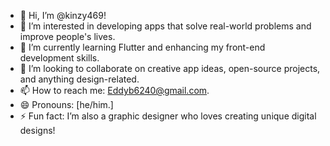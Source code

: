 - 👋 Hi, I’m @kinzy469!  
- 👀 I’m interested in developing apps that solve real-world problems and improve people's lives.  
- 🌱 I’m currently learning Flutter and enhancing my front-end development skills.  
- 💞️ I’m looking to collaborate on creative app ideas, open-source projects, and anything design-related.  
- 📫 How to reach me: Eddyb6240@gmail.com.  
- 😄 Pronouns: [he/him.]  
- ⚡ Fun fact: I’m also a graphic designer who loves creating unique digital designs!  


<!---
kinzy469/kinzy469 is a ✨ special ✨ repository because its `README.md` (this file) appears on your GitHub profile.
You can click the Preview link to take a look at your changes.
--->
